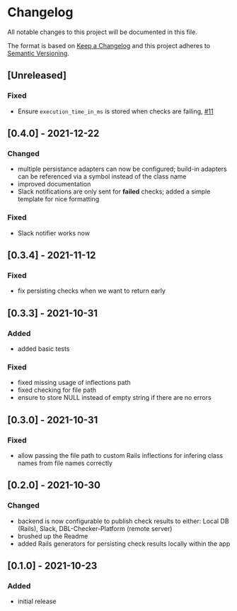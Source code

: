 # Changelog
All notable changes to this project will be documented in this file.

The format is based on [Keep a Changelog](https://keepachangelog.com/en/1.0.0/)
and this project adheres to [Semantic Versioning](https://semver.org/spec/v2.0.0.html).

## [Unreleased]
### Fixed
- Ensure `execution_time_in_ms` is stored when checks are failing, [#11](https://github.com/dbl-works/checker/pull/11)



## [0.4.0] - 2021-12-22
### Changed
- multiple persistance adapters can now be configured; build-in adapters can be referenced via a symbol instead of the class name
- improved documentation
- Slack notifications are only sent for **failed** checks; added a simple template for nice formatting

### Fixed
- Slack notifier works now



## [0.3.4] - 2021-11-12
### Fixed
- fix persisting checks when we want to return early



## [0.3.3] - 2021-10-31
### Added
- added basic tests

### Fixed
- fixed missing usage of inflections path
- fixed checking for file path
- ensure to store NULL instead of empty string if there are no errors



## [0.3.0] - 2021-10-31
### Fixed
- allow passing the file path to custom Rails inflections for infering class names from file names correctly



## [0.2.0] - 2021-10-30
### Changed
- backend is now configurable to publish check results to either: Local DB (Rails), Slack, DBL-Checker-Platform (remote server)
- brushed up the Readme
- added Rails generators for persisting check results locally within the app



## [0.1.0] - 2021-10-23
### Added
- initial release
